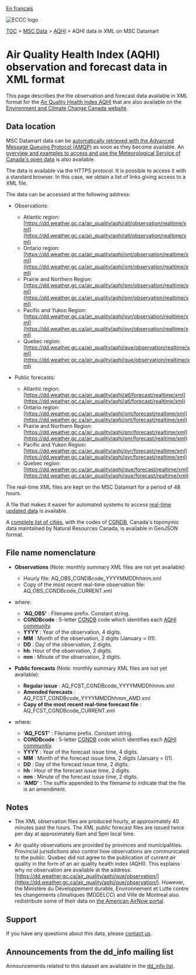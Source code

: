 [En français](readme_aqhi-datamartxml_fr.md)

![ECCC logo](../../img_eccc-logo.png)

[TOC](../../readme_en.md) > [MSC Data](../readme_en.md) > [AQHI](readme_aqhi_en.md) > AQHI data in XML on MSC Datamart

# Air Quality Health Index (AQHI) observation and forecast data in XML format

This page describes the the observation and forecast data available in XML format for the [Air Quality Health Index AQHI](readme_aqhi_en.md) that are also available on the [Environment and Climate Change Canada website](https://meteo.gc.ca/airquality/pages/index_e.html). 

## Data location

MSC Datamart data can be [automatically retrieved with the Advanced Message Queuing Protocol (AMQP)](../../msc-datamart/amqp_en.md) as soon as they become available. An [overview and examples to access and use the Meteorological Service of Canada's open data](../../usage/readme_en.md) is also available.

The data is available via the HTTPS protocol. It is possible to access it with a standard browser. In this case, we obtain a list of links giving access to a XML file.

The data can be accessed at the following address:

* Observations:

    * Atlantic region: [https://dd.weather.gc.ca/air_quality/aqhi/atl/observation/realtime/xml](https://dd.weather.gc.ca/air_quality/aqhi/atl/observation/realtime/xml)
    * Ontario region: [https://dd.weather.gc.ca/air_quality/aqhi/ont/observation/realtime/xml](https://dd.weather.gc.ca/air_quality/aqhi/ont/observation/realtime/xml)
    * Prairie and Northern Region: [https://dd.weather.gc.ca/air_quality/aqhi/pnr/observation/realtime/xml](https://dd.weather.gc.ca/air_quality/aqhi/pnr/observation/realtime/xml)
    * Pacific and Yukon Region: [https://dd.weather.gc.ca/air_quality/aqhi/pyr/observation/realtime/xml](https://dd.weather.gc.ca/air_quality/aqhi/pyr/observation/realtime/xml)
    * Quebec region: [https://dd.weather.gc.ca/air_quality/aqhi/que/observation/realtime/xml](https://dd.weather.gc.ca/air_quality/aqhi/que/observation/realtime/xml)
      
* Public forecasts:

    * Atlantic region: [https://dd.weather.gc.ca/air_quality/aqhi/atl/forecast/realtime/xml](https://dd.weather.gc.ca/air_quality/aqhi/atl/forecast/realtime/xml)
    * Ontario region: [https://dd.weather.gc.ca/air_quality/aqhi/ont/forecast/realtime/xml](https://dd.weather.gc.ca/air_quality/aqhi/ont/forecast/realtime/xml)
    * Prairie and Northern Region: [https://dd.weather.gc.ca/air_quality/aqhi/pnr/forecast/realtime/xml](https://dd.weather.gc.ca/air_quality/aqhi/pnr/forecast/realtime/xml)
    * Pacific and Yukon Region: [https://dd.weather.gc.ca/air_quality/aqhi/pyr/forecast/realtime/xml](https://dd.weather.gc.ca/air_quality/aqhi/pyr/forecast/realtime/xml)
    * Quebec region: [https://dd.weather.gc.ca/air_quality/aqhi/que/forecast/realtime/xml](https://dd.weather.gc.ca/air_quality/aqhi/que/forecast/realtime/xml)

The real-time XML files are kept on the MSC Datamart for a period of 48 hours.

A file that makes it easier for automated systems to access [real-time updated data](https://dd.meteo.gc.ca/air_quality/doc/AQHI_XML_File_List.xml) is available. 

A [complete list of cities](https://collaboration.cmc.ec.gc.ca/cmc/cmos/public_doc/msc-data/aqhi/aqhi_station.geojson), with the codes of [CGNDB](http://www4.rncan.gc.ca/search-place-names/unique), Canada's toponymic data maintained by Natural Resources Canada, is available in GeoJSON format. 

## File name nomenclature 


* **Observations** (Note: monthly summary XML files are not yet available)
    * Hourly file: AQ_OBS_CGNDBcode_YYYYMMDDhhmm.xml
    * Copy of the most recent real-time observation file: AQ_OBS_CGNDBcode_CURRENT.xml

* where:

    * __'AQ_OBS'__ : Filename prefix. Constant string.
    * __CGNDBcode__ : 5-letter [CGNDB](http://www4.rncan.gc.ca/search-place-names/unique) code which identifies each [AQHI community](https://collaboration.cmc.ec.gc.ca/cmc/cmos/public_doc/msc-data/aqhi/aqhi_community.geojson). 
    * __YYYY__ : Year of the observation, 4 digits.
    * __MM__ : Month of the observation, 2 digits (January = 01).
    * __DD__ : Day of the observation, 2 digits.
    * __hh__: Hour of the observation, 2 digits.
    * __mm__ : Minute of the observation, 2 digits.


* **Public forecasts** (Note: monthly summary XML files are not yet available):
    * __Regular issue__ :     AQ_FCST_CGNDBcode_YYYYMMDDhhmm.xml
    * __Amended forecasts__ : AQ_FCST_CGNDBcode_YYYYMMDDhhmm_AMD.xml
    * __Copy of the most recent real-time forecast file__ : AQ_FCST_CGNDBcode_CURRENT.xml
   
* where:
    
    * __'AQ_FCST'__ :  Filename prefix. Constant string.
    * __CGNDBcode__ : 5-letter [CGNDB](http://www4.rncan.gc.ca/search-place-names/unique) code which identifies each [AQHI communitiy](https://collaboration.cmc.ec.gc.ca/cmc/cmos/public_doc/msc-data/aqhi/aqhi_community.geojson). 
    * __YYYY__ : Year of the forecast issue time, 4 digits.
    * __MM__ : Month of the forecast issue time, 2 digits (January = 01).
    * __DD__ : Day of the forecast issue time, 2 digits.
    * __hh__ : Hour of the forecast issue time, 2 digits.
    * __mm__ : Minute of the forecast issue time, 2 digits.
    * __'AMD'__ : The suffix appended to the filename to indicate that the file is an amendment.

## Notes

* The XML observation files are produced hourly, at approximately 40 minutes past the hours. The XML public forecast files are issued twice per day at approximately 6am and 5pm local time.

* Air quality observations are provided by provinces and municipalities. Provincial jurisdictions also control how observations are communicated to the public. Quebec did not agree to the publication of current air quality in the form of an air quality health index (AQHI). This explains why no observation are available at the address: [https://dd.weather.gc.ca/air_quality/aqhi/que/observation/](https://dd.weather.gc.ca/air_quality/aqhi/que/observation/). However, the Ministère du Développement durable, Environnement et Lutte contre les changements climatiques (MDDELCC) and Ville de Montreal also redistribute some of their data on [the American AirNow portal](https://www.epa.gov/outdoor-air-quality-data/download-daily-data).

## Support

If you have any questions about this data, please [contact us](https://weather.gc.ca/mainmenu/contact_us_e.html).

## Announcements from the dd_info mailing list 

Announcements related to this dataset are available in the [dd_info list](https://comm.collab.science.gc.ca/mailman3/postorius/lists/dd_info/).
